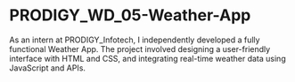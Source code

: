# PRODIGY_WD_05-Weather-App
As an intern at PRODIGY_Infotech, I independently developed a fully functional Weather App. The project involved designing a user-friendly interface with HTML and CSS, and integrating real-time weather data using JavaScript and APIs.
